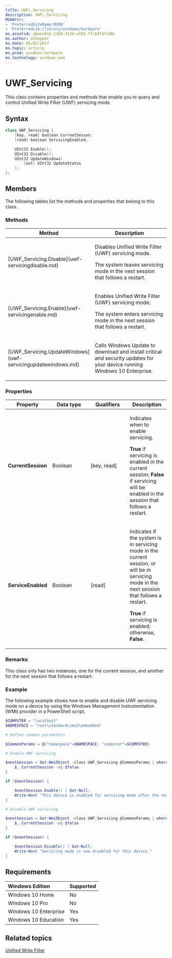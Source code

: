 ```yaml
---
title: UWF\_Servicing
description: UWF\_Servicing
MSHAttr:
- 'PreferredSiteName:MSDN'
- 'PreferredLib:/library/windows/hardware'
ms.assetid: a6eec8a2-1360-413d-af83-ffc63f47c08c
ms.author: alhopper
ms.date: 05/02/2017
ms.topic: article
ms.prod: windows-hardware
ms.technology: windows-oem
---
```

# UWF\_Servicing

This class contains properties and methods that enable you to query and control Unified Write Filter (UWF) servicing mode.

## Syntax

```powershell
class UWF_Servicing {
    [key, read] boolean CurrentSesson;
    [read] boolean ServicingEnabled;

    UInt32 Enable();
    UInt32 Disable();
    UInt32 UpdateWindows(
        [out] UInt32 UpdateStatus
    );
};
```

## Members

The following tables list the methods and properties that belong to this class.

### <a href="" id="mth"></a>Methods

<table>
<colgroup>
<col width="50%" />
<col width="50%" />
</colgroup>
<thead>
<tr class="header">
<th>Method</th>
<th>Description</th>
</tr>
</thead>
<tbody>
<tr class="odd">
<td><p>[UWF_Servicing.Disable](uwf-servicingdisable.md)</p></td>
<td><p>Disables Unified Write Filter (UWF) servicing mode.</p>
<p>The system leaves servicing mode in the next session that follows a restart.</p></td>
</tr>
<tr class="even">
<td><p>[UWF_Servicing.Enable](uwf-servicingenable.md)</p></td>
<td><p>Enables Unified Write Filter (UWF) servicing mode.</p>
<p>The system enters servicing mode in the next session that follows a restart.</p></td>
</tr>
<tr class="odd">
<td><p>[UWF_Servicing.UpdateWindows](uwf-servicingupdatewindows.md)</p></td>
<td><p>Calls Windows Update to download and install critical and security updates for your device running Windows 10 Enterprise.</p></td>
</tr>
</tbody>
</table>

### <a href="" id="pro"></a>Properties

<table>
<colgroup>
<col width="25%" />
<col width="25%" />
<col width="25%" />
<col width="25%" />
</colgroup>
<thead>
<tr class="header">
<th>Property</th>
<th>Data type</th>
<th>Qualifiers</th>
<th>Description</th>
</tr>
</thead>
<tbody>
<tr class="odd">
<td><p><strong>CurrentSession</strong></p></td>
<td><p>Boolean</p></td>
<td><p>[key, read]</p></td>
<td><p>Indicates when to enable servicing.</p>
<p><strong>True</strong> if servicing is enabled in the current session; <strong>False</strong> if servicing will be enabled in the session that follows a restart.</p></td>
</tr>
<tr class="even">
<td><p><strong>ServiceEnabled</strong></p></td>
<td><p>Boolean</p></td>
<td><p>[read]</p></td>
<td><p>Indicates if the system is in servicing mode in the current session, or will be in servicing mode in the next session that follows a restart.</p>
<p><strong>True</strong> if servicing is enabled; otherwise, <strong>False</strong>.</p></td>
</tr>
</tbody>
</table>

### Remarks

This class only has two instances, one for the current session, and another for the next session that follows a restart.

### Example

The following example shows how to enable and disable UWF servicing mode on a device by using the Windows Management Instrumentation (WMI) provider in a PowerShell script.

```powershell
$COMPUTER = "localhost"
$NAMESPACE = "root\standardcimv2\embedded"

# Define common parameters

$CommonParams = @{"namespace"=$NAMESPACE; "computer"=$COMPUTER}

# Enable UWF servicing

$nextSession = Get-WmiObject -class UWF_Servicing @CommonParams | where {
    $_.CurrentSession -eq $false
}

if ($nextSession) {

    $nextSession.Enable() | Out-Null;
    Write-Host "This device is enabled for servicing mode after the next restart."
}

# Disable UWF servicing

$nextSession = Get-WmiObject -class UWF_Servicing @CommonParams | where {
    $_.CurrentSession -eq $false
}

if ($nextSession) {

    $nextSession.Disable() | Out-Null;
    Write-Host "Servicing mode is now disabled for this device."
}
```

## Requirements

| Windows Edition       | Supported |
|:----------------------|:----------|
| Windows 10 Home       | No        |
| Windows 10 Pro        | No        |
| Windows 10 Enterprise | Yes       |
| Windows 10 Education  | Yes       |

## Related topics

[Unified Write Filter](unified-write-filter.md)